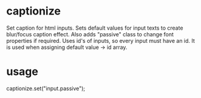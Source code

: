 captionize
==========

Set caption for html inputs.
Sets default values for input texts to create blur/focus caption effect.
Also adds "passive" class to change font properties if required.
Uses id's of inputs, so every input must have an id. It is used when assigning default value -> id array.

usage
=====

captionize.set("input.passive");